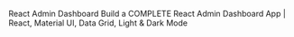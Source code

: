 React Admin Dashboard
Build a COMPLETE React Admin Dashboard App | React, Material UI, Data Grid, Light & Dark Mode
